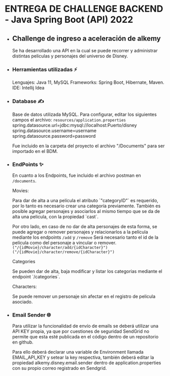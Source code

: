 

<h1>ENTREGA DE CHALLENGE BACKEND - Java Spring Boot (API) 2022</h1>

<ul>

<li><h2>Challenge de ingreso a aceleración de alkemy</h2></li>

<p>Se ha desarrollado una API en la cual se puede recorrer y administrar distintas 
peliculas y personajes del universo de Disney.</p>


<li><h3>Herramientas utilizadas &#9889</h3></li>

Lenguajes: Java 11, MySQL
Frameworks: Spring Boot, Hibernate, Maven.
IDE: Intellij Idea

<li><h3> Database &#9997</h3></li>

Base de datos utilizada MySQL. Para configurar, editar los siguientes campos el archivo: `resources/application.properties`</br>
spring.datasource.url=jdbc:mysql://localhost:Puerto/disney
spring.datasource.username=username</br>
spring.datasource.password=password

Fue incluido en la carpeta del proyecto el archivo "/Documents" para ser importado en el BDM.

<li><h3>EndPoints &#10024</h3></li>

En cuanto a los Endpoints, fue incluido el archivo postman en `/documents`.


Movies:</br>
<p>Para dar de alta a una película el atributo `"categoryID"` es requerido, por lo tanto es necesario crear una categoría previamente.
También es posible agregar personajes y asociarlos al mismo tiempo que se da de alta una pelicula, con la propiedad `cast`.

Por otro lado, en caso de no dar de alta personajes de esta forma,  se puede agregar o remover personajes y relacionarlos a la película mediante los endpoints `/add` y `/remove`
Será necesario tanto el id de la película como del personaje a vincular o remover.
`("/{idMovie}/character/add/{idCharacter}")`
`("/{idMovie}/character/remove/{idCharacter}")`


Categories</br>
<p>Se pueden dar de alta, baja modificar y listar los categorias mediante el endpoint `/categories`.</p>


Characters:</br>
<p>Se puede remover un personaje sin afectar en el registro de pelicula asociado.</p>


<li><h3>Email Sender 🌐</h3></li>
<p>Para utilizar la funcionalidad de envío de emails se deberá utilizar una API KEY propia, ya que por cuestiones de seguridad SendGrid no permite que esta esté publicada en el código dentro de un repositorio en github. 

Para ello deberá declarar una variable de Environment llamada EMAIL_API_KEY y setear la key respectiva, también deberá editar la propiedad alkemy.disney.email.sender dentro de application.properties con su propio correo registrado en Sendgrid.</p>

</ul>


